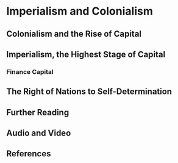 # Imperialism and Colonialism

## Colonialism and the Rise of Capital

## Imperialism, the Highest Stage of Capital
### Finance Capital

## The Right of Nations to Self-Determination


## Further Reading

## Audio and Video

## References